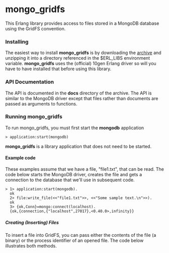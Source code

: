 mongo_gridfs
============

This Erlang library provides access to files stored in a MongoDB database using the GridFS convention.

### Installing
The easiest way to install **mongo_gridfs** is by downloading the [archive](https://github.com/hammingweight/mongo_gridfs/downloads)
and unzipping it into a directory referenced in the $ERL_LIBS environment variable. **mongo_gridfs** uses the (official) 10gen 
Erlang driver so will you have to have installed that before using this library.

### API Documentation
The API is documented in the **docs** directory of the archive. The API is similar to the MongoDB driver except that files rather
than documents are passed as arguments to functions. 

### Running mongo_gridfs
To run mongo_gridfs, you must first start the **mongodb** application

	> application:start(mongodb)
	
**mongo_gridfs** is a library application that does not need to be started.

#### Example code
These examples assume that we have a file, "file1.txt", that can be read. The code below starts the MongoDB driver, creates 
the file and gets a connection to the database that we'll use in subsequent code.

	> 1> application:start(mongodb).
	  ok
	  2> file:write_file(<<"file1.txt">>, <<"Some sample text.\n">>).
	  ok
	  3> {ok,Conn}=mongo:connect(localhost).
	  {ok,{connection,{"localhost",27017},<0.40.0>,infinity}}


##### Creating (Inserting) Files
To insert a file into GridFS, you can pass either the contents of the file (a binary) or the process identifier of an opened file.
The code below illustrates both methods.
	